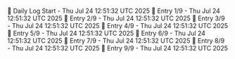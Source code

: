 📅 Daily Log Start - Thu Jul 24 12:51:32 UTC 2025
📌 Entry 1/9 - Thu Jul 24 12:51:32 UTC 2025
📌 Entry 2/9 - Thu Jul 24 12:51:32 UTC 2025
📌 Entry 3/9 - Thu Jul 24 12:51:32 UTC 2025
📌 Entry 4/9 - Thu Jul 24 12:51:32 UTC 2025
📌 Entry 5/9 - Thu Jul 24 12:51:32 UTC 2025
📌 Entry 6/9 - Thu Jul 24 12:51:32 UTC 2025
📌 Entry 7/9 - Thu Jul 24 12:51:32 UTC 2025
📌 Entry 8/9 - Thu Jul 24 12:51:32 UTC 2025
📌 Entry 9/9 - Thu Jul 24 12:51:32 UTC 2025
